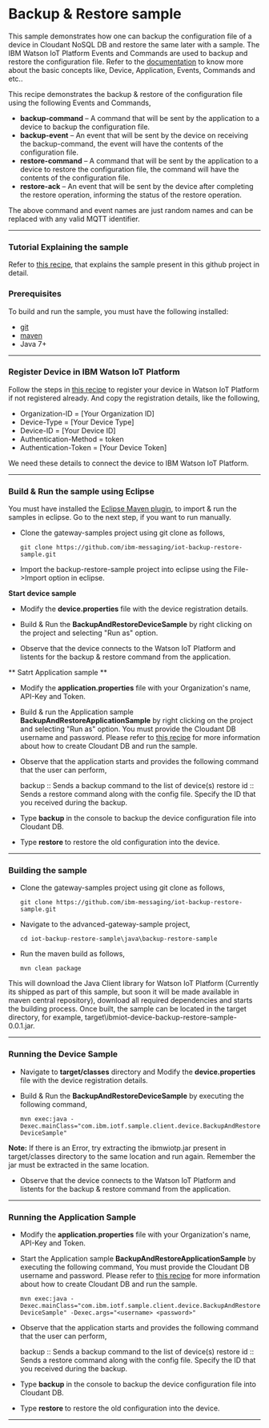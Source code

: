 Backup & Restore sample
============================================

This sample demonstrates how one can backup the configuration file of a device in Cloudant NoSQL DB and restore the same later with a sample. The IBM Watson IoT Platform Events and Commands are used to backup and restore the configuration file. Refer to the [documentation](https://docs.internetofthings.ibmcloud.com/getting_started/concepts.html) to know more about the basic concepts like, Device, Application, Events, Commands and etc..

This recipe demonstrates the backup & restore of the configuration file using the following Events and Commands, 

* **backup-command** – A command that will be sent by the application to a device to backup the configuration file.
* **backup-event** – An event that will be sent by the device on receiving the backup-command, the event will have the contents of the configuration file.
* **restore-command** – A command that will be sent by the application to a device to restore the configuration file, the command will have the contents of the configuration file.
* **restore-ack** – An event that will be sent by the device after completing the restore operation, informing the status of the restore operation.

The above command and event names are just random names and can be replaced with any valid MQTT identifier.

----

### Tutorial Explaining the sample

Refer to [this recipe](https://developer.ibm.com/recipes/tutorials/backup-restore-device-configuration-in-ibm-iot-foundation-2/), that explains the sample present in this github project in detail.

### Prerequisites
To build and run the sample, you must have the following installed:

* [git](https://git-scm.com/)
* [maven](https://maven.apache.org/download.cgi)
* Java 7+

----

### Register Device in IBM Watson IoT Platform

Follow the steps in [this recipe](https://developer.ibm.com/recipes/tutorials/how-to-register-devices-in-ibm-iot-foundation/) to register your device in Watson IoT Platform if not registered already. And copy the registration details, like the following,

* Organization-ID = [Your Organization ID]
* Device-Type = [Your Device Type]
* Device-ID = [Your Device ID]
* Authentication-Method = token
* Authentication-Token = [Your Device Token]

We need these details to connect the device to IBM Watson IoT Platform.

----

### Build & Run the sample using Eclipse

You must have installed the [Eclipse Maven plugin](http://www.eclipse.org/m2e/), to import & run the samples in eclipse. Go to the next step, if you want to run manually.

* Clone the gateway-samples project using git clone as follows,

    `git clone https://github.com/ibm-messaging/iot-backup-restore-sample.git`
    
* Import the backup-restore-sample project into eclipse using the File->Import option in eclipse.

**Start device sample**

* Modify the **device.properties** file with the device registration details. 

* Build & Run the **BackupAndRestoreDeviceSample** by right clicking on the project and selecting "Run as" option.

* Observe that the device connects to the Watson IoT Platform and listents for the backup & restore command from the application.

** Satrt Application sample **

* Modify the **application.properties** file with your Organization's name, API-Key and Token.

* Build & run the Application sample **BackupAndRestoreApplicationSample** by right clicking on the project and selecting "Run as" option. You must provide the Cloudant DB username and password. Please refer to [this recipe](https://developer.ibm.com/recipes/tutorials/backup-restore-device-configuration-in-ibm-iot-foundation-2/) for more information about how to create Cloudant DB and run the sample.

* Observe that the application starts and provides the following command that the user can perform,
     
    backup     :: Sends a backup command to the list of device(s)
	restore id :: Sends a restore command along with the config file. Specify the ID that you received during the backup.

* Type **backup** in the console to backup the device configuration file into Cloudant DB.

* Type **restore <id>** to restore the old configuration into the device.

----

### Building the sample

* Clone the gateway-samples project using git clone as follows,
   
    `git clone https://github.com/ibm-messaging/iot-backup-restore-sample.git`
    
* Navigate to the advanced-gateway-sample project, 

    `cd iot-backup-restore-sample\java\backup-restore-sample`
    
* Run the maven build as follows,

    `mvn clean package`
    
This will download the Java Client library for Watson IoT Platform (Currently its shipped as part of this sample, but soon it will be made available in maven central repository), download all required dependencies and starts the building process. Once built, the sample can be located in the target directory, for example, target\ibmiot-device-backup-restore-sample-0.0.1.jar.

----

### Running the Device Sample

* Navigate to **target/classes** directory and Modify the **device.properties** file with the device registration details. 

* Build & Run the **BackupAndRestoreDeviceSample** by executing the following command,

    `mvn exec:java -Dexec.mainClass="com.ibm.iotf.sample.client.device.BackupAndRestoreDeviceSample"`

**Note:** If there is an Error, try extracting the ibmwiotp.jar present in target/classes directory to the same location and run again. Remember the jar must be extracted in the same location. 

* Observe that the device connects to the Watson IoT Platform and listents for the backup & restore command from the application.

----

### Running the Application Sample

* Modify the **application.properties** file with your Organization's name, API-Key and Token.

* Start the Application sample **BackupAndRestoreApplicationSample** by executing the following command, You must provide the Cloudant DB username and password. Please refer to [this recipe](https://developer.ibm.com/recipes/tutorials/backup-restore-device-configuration-in-ibm-iot-foundation-2/) for more information about how to create Cloudant DB and run the sample.

    `mvn exec:java -Dexec.mainClass="com.ibm.iotf.sample.client.device.BackupAndRestoreDeviceSample" -Dexec.args="<username> <password>"` 

* Observe that the application starts and provides the following command that the user can perform,
     
    backup     :: Sends a backup command to the list of device(s)
	restore id :: Sends a restore command along with the config file. Specify the ID that you received during the backup.

* Type **backup** in the console to backup the device configuration file into Cloudant DB.

* Type **restore <id>** to restore the old configuration into the device.

----
